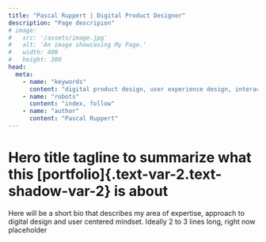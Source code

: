 ```yaml
---
title: "Pascal Ruppert | Digital Product Designer"
description: "Page descripion"
# image:
#   src: '/assets/image.jpg'
#   alt: 'An image showcasing My Page.'
#   width: 400
#   height: 300
head:
  meta:
    - name: "keywords"
      content: "digital product design, user experience design, interaction design, application design, user interface design, portfolio"
    - name: "robots"
      content: "index, follow"
    - name: "author"
      content: "Pascal Ruppert"
---
```


# Hero title tagline to summarize what this [portfolio]{.text-var-2.text-shadow-var-2} is about

Here will be a short bio that describes my area of expertise, approach to digital design and user centered mindset. Ideally 2 to 3 lines long, right now placeholder

